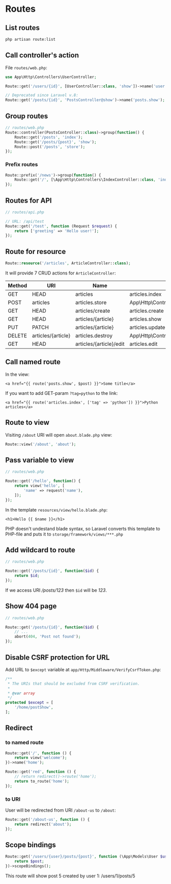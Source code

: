 # Routes

## List routes

```bash
php artisan route:list
```

## Call controller's action

File `routes/web.php`:

```php
use App\Http\Controllers\UserController;

Route::get('/users/{id}', [UserController::class, 'show'])->name('user.show');

// Deprecated since Laravel v.8: 
Route::get('/posts/{id}', 'PostsController@show')->name('posts.show');
```

## Group routes

```php
// routes/web.php
Route::controller(PostsController::class)->group(function() {
    Route::get('/posts', 'index');
    Route::get('/posts/{post}', 'show');
    Route::post('/posts', 'store');
});
```

### Prefix routes

```php
Route::prefix('/news')->group(function() {
    Route::get('/', [\App\Http\Controllers\IndexController::class, 'index']);
});
```

## Routes for API

```php
// routes/api.php

// URL: /api/test
Route::get('/test', function (Request $request) {
    return ['greeting' => 'Hello user!'];
});
```

## Route for resource

```php
Route::resource('/articles', ArticleController::class);
```
It will provide 7 CRUD actions for `ArticleController`:


| Method    | URI                     | Name             | Action                                         | Middleware   |
|-----------|-------------------------|------------------|------------------------------------------------|--------------|
| GET|HEAD  | articles                | articles.index   | App\Http\Controllers\ArticleController@index   | web          |
| POST      | articles                | articles.store   | App\Http\Controllers\ArticleController@store   | web          |
| GET|HEAD  | articles/create         | articles.create  | App\Http\Controllers\ArticleController@create  | web          |
| GET|HEAD  | articles/{article}      | articles.show    | App\Http\Controllers\ArticleController@show    | web          |
| PUT|PATCH | articles/{article}      | articles.update  | App\Http\Controllers\ArticleController@update  | web          |
| DELETE    | articles/{article}      | articles.destroy | App\Http\Controllers\ArticleController@destroy | web          |
| GET|HEAD  | articles/{article}/edit | articles.edit    | App\Http\Controllers\ArticleController@edit    | web          |

## Call named route

In the view:

```blade
<a href="{{ route('posts.show', $post) }}">Some title</a>
```

If you want to add GET-param `?tag=python` to the link:

```blade
<a href="{{ route('articles.index', ['tag' => 'python']) }}">Python articles</a>
```

## Route to view

Visiting `/about` URI will open `about.blade.php` view:

```php
Route::view('/about', 'about');
```

## Pass variable to view

```php
// routes/web.php

Route::get('/hello', function() {
    return view('hello', [
        'name' => request('name'),
    ]);
});
```

In the template `resources/view/hello.blade.php`:

```
<h1>Hello {{ $name }}</h1>
```

PHP doesn't undestand blade syntax, so Laravel converts 
this template to PHP-file and puts it to `storage/framework/views/***.php`

## Add wildcard to route

```php
// routes/web.php

Route::get('/posts/{id}', function($id) {
    return $id;
});
```
If we access URI */posts/123* then `$id` will be *123*.

## Show 404 page

```php
// routes/web.php

Route::get('/posts/{id}', function($id) {
    // ...
    abort(404, 'Post not found');
});
```

## Disable CSRF protection for URL

Add URL to `$except` variable at `app/Http/Middleware/VerifyCsrfToken.php`:

```php
/**
 * The URIs that should be excluded from CSRF verification.
 *
 * @var array
 */
protected $except = [
    '/home/postShow',
];
```

## Redirect

### to named route

```php
Route::get('/', function () {
    return view('welcome');
})->name('home');

Route::get('red', function () {
    // return redirect()->route('home');
    return to_route('home');
});
```

### to URI

User will be redirected from URI `/about-us` to `/about`:
```php
Route::get('/about-us', function () {
    return redirect('about');
});
```

## Scope bindings

```php
Route::get('/users/{user}/posts/{post}', function (\App\Models\User $user, \App\Models\Post $post) {
    return $post;
})->scopeBindings();
```
This route will show post 5 created by user 1: /users/1/posts/5
